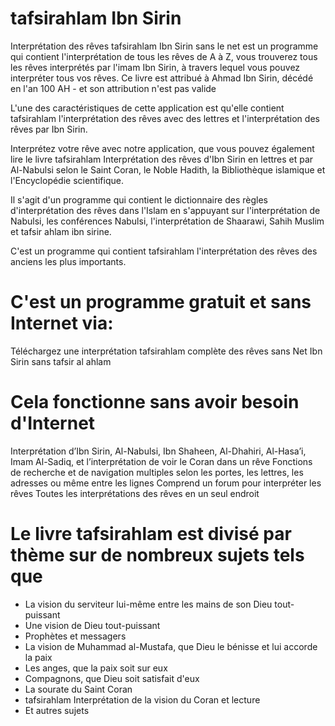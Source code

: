 # tafsirahlam Ibn Sirin

Interprétation des rêves tafsirahlam Ibn Sirin sans le net est un programme qui contient l'interprétation de tous les rêves de A à Z, vous trouverez tous les rêves interprétés par l'imam Ibn Sirin, à travers lequel vous pouvez interpréter tous vos rêves.
Ce livre est attribué à Ahmad Ibn Sirin, décédé en l'an 100 AH - et son attribution n'est pas valide

<p>L'une des caractéristiques de cette application est qu'elle contient tafsirahlam l'interprétation des rêves avec des lettres et l'interprétation des rêves par Ibn Sirin.</p>

<p>Interprétez votre rêve avec notre application, que vous pouvez également lire le livre tafsirahlam Interprétation des rêves d'Ibn Sirin en lettres et par Al-Nabulsi selon le Saint Coran, le Noble Hadith, la Bibliothèque islamique et l'Encyclopédie scientifique.</p>

<p>Il s'agit d'un programme qui contient le dictionnaire des règles d'interprétation des rêves dans l'Islam en s'appuyant sur l'interprétation de Nabulsi, les conférences Nabulsi, l'interprétation de Shaarawi, Sahih Muslim et tafsir ahlam ibn sirine.</p>

<p>C'est un programme qui contient tafsirahlam l'interprétation des rêves des anciens les plus importants.</p>

# C'est un programme gratuit et sans Internet via:
Téléchargez une interprétation tafsirahlam complète des rêves sans Net Ibn Sirin
sans tafsir al ahlam


# Cela fonctionne sans avoir besoin d'Internet

Interprétation d’Ibn Sirin, Al-Nabulsi, Ibn Shaheen, Al-Dhahiri, Al-Hasa’i, Imam Al-Sadiq, et l’interprétation de voir le Coran dans un rêve
Fonctions de recherche et de navigation multiples selon les portes, les lettres, les adresses ou même entre les lignes
Comprend un forum pour interpréter les rêves
Toutes les interprétations des rêves en un seul endroit


# Le livre tafsirahlam est divisé par thème sur de nombreux sujets tels que
<ul>
<li>La vision du serviteur lui-même entre les mains de son Dieu tout-puissant</li>
<li>Une vision de Dieu tout-puissant</li>
<li>Prophètes et messagers</li>
<li>La vision de Muhammad al-Mustafa, que Dieu le bénisse et lui accorde la paix</li>
<li>Les anges, que la paix soit sur eux</li>
<li>Compagnons, que Dieu soit satisfait d'eux</li>
<li>La sourate du Saint Coran</li>
<li>tafsirahlam Interprétation de la vision du Coran et lecture</li>
<li>Et autres sujets</li>
  </ol>
